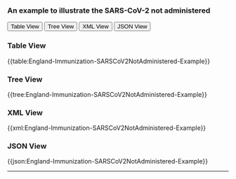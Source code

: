 ### An example to illustrate the SARS-CoV-2 not administered

<div class="tab">
 <button class="tablinks active" onclick="openTab(event, 'Table View')">Table View</button>
 <button class="tablinks" onclick="openTab(event, 'Tree View')">Tree View</button>
  <button class="tablinks" onclick="openTab(event, 'XML View')">XML View</button>
  <button class="tablinks" onclick="openTab(event, 'JSON View')">JSON View</button>
</div>

<div id="Table View" class="tabcontent" style="display:block">
  <h3>Table View</h3>
{{table:England-Immunization-SARSCoV2NotAdministered-Example}}
</div>
<div id="Tree View" class="tabcontent">
  <h3>Tree View</h3>
{{tree:England-Immunization-SARSCoV2NotAdministered-Example}}
</div>
<div id="XML View" class="tabcontent">
  <h3>XML View</h3>
{{xml:England-Immunization-SARSCoV2NotAdministered-Example}}
</div>
<div id="JSON View" class="tabcontent">
  <h3>JSON View</h3>
{{json:England-Immunization-SARSCoV2NotAdministered-Example}}
</div>

---



